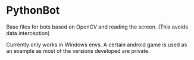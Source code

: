 # PythonBot
Base files for bots based on OpenCV and reading the screen.
(This avoids data interception)

Currently only works in Windows envs.
A certain android game is used as an example as most of the versions developed are private.
